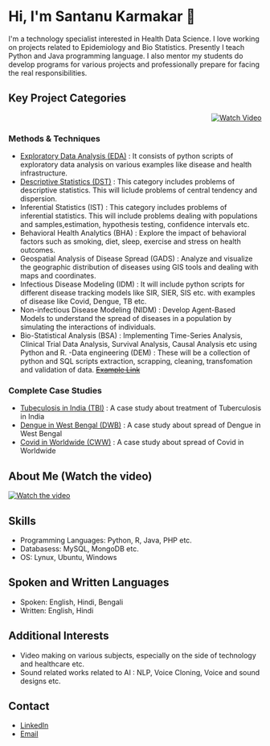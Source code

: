 # Hi, I'm Santanu Karmakar 👋

I'm a technology specialist interested in Health Data Science. I love working on projects related to Epidemiology and Bio Statistics. Presently I teach Python and Java programming language. I also mentor my students do develop programs for various projects and professionally prepare for facing the real responsibilities.

## Key Project Categories

<p align="right">
  <a href="https://www.youtube.com/watch?v=9jBWk1SDq9g" target="_blank">
    <img src="https://img.shields.io/badge/take_a_tour-watch_a_video-blue" alt="Watch Video">
  </a>
</p>

### Methods & Techniques

- [Exploratory Data Analysis (EDA)](https://github.com/fromsantanu/EDA-Main) : It consists of python scripts of exploratory data analysis on various examples like disease and health infrastructure.
- [Descriptive Statistics (DST)](https://github.com/fromsantanu/STM-Main) : This category includes problems of descriptive statistics. This will liclude problems of central tendency and dispersion.
- Inferential Statistics (IST) : This category includes problems of inferential statistics. This will include problems dealing with populations and samples,estimation, hypothesis testing, confidence intervals etc.
- Behavioral Health Analytics (BHA) : Explore the impact of behavioral factors such as smoking, diet, sleep, exercise and stress on health outcomes.
- Geospatial Analysis of Disease Spread (GADS) : Analyze and visualize the geographic distribution of diseases using GIS tools and dealing with maps and coordinates.
- Infectious Disease Modeling (IDM) : It will include python scripts for different disease tracking models like SIR, SIER, SIS etc. with examples of disease like Covid, Dengue, TB etc.
- Non-infectious Disease Modeling (NIDM) : Develop Agent-Based Models to understand the spread of diseases in a population by simulating the interactions of individuals.
- Bio-Statistical Analysis (BSA) : Implementing Time-Series Analysis, Clinical Trial Data Analysis, Survival Analysis, Causal Analysis etc using Python and R.
-Data engineering (DEM) : These will be a collection of python and SQL scripts extraction, scrapping, cleaning, transfomation and validation of data.
~~[Example Link](https://example.com)~~
### Complete Case Studies

- [Tubeculosis in India (TBI)](https://github.com/fromsantanu/TBI-Main) : A case study about treatment of Tuberculosis in India
- [Dengue in West Bengal (DWB)](https://github.com/fromsantanu/DWB-Main) : A case study about spread of Dengue in West Bengal
- [Covid in Worldwide (CWW)](https://github.com/fromsantanu/CWW-Main) : A case study about spread of Covid in Worldwide 

## About Me (Watch the video) 
[![Watch the video](https://img.youtube.com/vi/9Fm0vvlb7JQ/hqdefault.jpg)](https://www.youtube.com/watch?v=9Fm0vvlb7JQ)


## Skills
- Programming Languages: Python, R, Java, PHP etc.
- Databasess: MySQL, MongoDB etc.
- OS: Lynux, Ubuntu, Windows

## Spoken and Written Languages
- Spoken: English, Hindi, Bengali
- Written: English, Hindi

## Additional Interests
- Video making on various subjects, especially on the side of technology and healthcare etc.
- Sound related works related to AI : NLP, Voice Cloning, Voice and sound designs etc.

## Contact
- [LinkedIn](https://www.linkedin.com/in/santanukarmakar/)
- [Email](mailto:fromsantanu@gmailcom)
